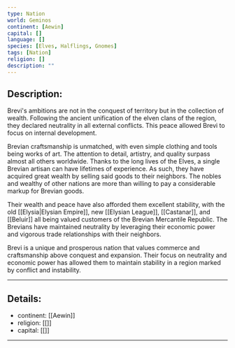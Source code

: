 ```yaml
---
type: Nation
world: Geminos
continent: [Aewin]
capital: []
language: []
species: [Elves, Halflings, Gnomes]
tags: [Nation]
religion: []
description: ""
---
```


## Description:

Brevi's ambitions are not in the conquest of territory but in the collection of wealth. Following the ancient unification of the elven clans of the region, they declared neutrality in all external conflicts. This peace allowed Brevi to focus on internal development. 

Brevian craftsmanship is unmatched, with even simple clothing and tools being works of art. The attention to detail, artistry, and quality surpass almost all others worldwide. Thanks to the long lives of the Elves, a single Brevian artisan can have lifetimes of experience. As such, they have acquired great wealth by selling said goods to their neighbors. The nobles and wealthy of other nations are more than willing to pay a considerable markup for Brevian goods.

Their wealth and peace have also afforded them excellent stability, with the old [[Elysia|Elysian Empire]], new [[Elysian League]], [[Castanar]], and [[Beluir]] all being valued customers of the Brevian Mercantile Republic. The Brevians have maintained neutrality by leveraging their economic power and vigorous trade relationships with their neighbors.

Brevi is a unique and prosperous nation that values commerce and craftsmanship above conquest and expansion. Their focus on neutrality and economic power has allowed them to maintain stability in a region marked by conflict and instability.

---
## Details:
- continent: [[Aewin]]
- religion: [[]]
- capital: [[]]

---




